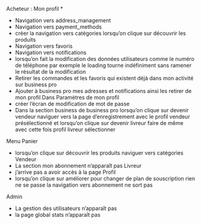 Acheteur : 
Mon profil *
- Navigation vers address_management 
- Navigation vers payment_methods 
- créer la navigation vers catégories lorsqu’on clique sur découvrir les produits 
- Navigation vers favoris 
- Navigation vers notifications 
- lorsqu’on fait la modification des données utilisateurs comme le numéro de téléphone par exemple le loading tourne indéfiniment sans ramener le résultat de la modification 
- Retirer les commandes et les favoris qui existent déjà dans mon activité sur business pro 
- Ajouter à business pro mes adresses et notifications ainsi les retirer de mon profil Dans Paramètres de mon profil 
- créer l’écran de modification de mot de passe 
- Dans la section business de business pro lorsqu’on clique sur devenir vendeur naviguer vers la page d’enregistrement avec le profil vendeur présélectionné et lorsqu’on clique sur devenir livreur faire de même avec cette fois profil livreur sélectionner 

Menu Panier 
- lorsqu’on clique sur découvrir les produits naviguer vers catégories Vendeur 
- La section mon abonnement n’apparaît pas Livreur 
- j’arrive pas a avoir accès à la page Profil 
- lorsqu’on clique sur améliorer pour changer de plan de souscription rien ne se passe la navigation vers abonnement ne sort pas 

Admin 
- La gestion des utilisateurs n’apparaît pas 
- la page global stats n’apparaît pas